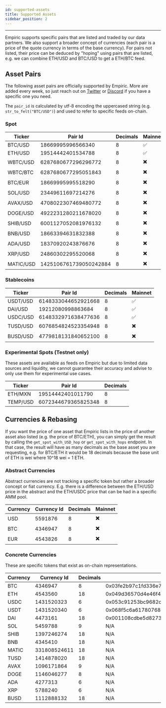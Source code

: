 ```yaml
---
id: supported-assets
title: Supported Assets
sidebar_position: 2
---
```


---

Empiric supports specific pairs that are listed and traded by our data partners. We also support a broader concept of currencies (each pair is a price of the quote currency in terms of the base currency). For pairs not listed, their price can be deduced by "hoping" using pairs that are listed, e.g. we can combine ETH/USD and BTC/USD to get a ETH/BTC feed.

## Asset Pairs

The following asset pairs are officially supported by Empiric. More are added every week, so just reach out on [Twitter](https://twitter.com/EmpiricNetwork) or [Discord](https://discord.com/invite/N7sM7VzfJB) if you have a specific one you need.

The `pair_id` is calculated by utf-8 encoding the uppercased string (e.g. `str_to_felt("BTC/USD")`) and used to refer to specific feeds on-chain.

### Spot

| Ticker    | Pair Id                | Decimals | Mainnet |
| --------- | ---------------------- | -------- | ------- |
| BTC/USD   | 18669995996566340      | 8        | ✅      |
| ETH/USD   | 19514442401534788      | 8        | ✅      |
| WBTC/USD   | 6287680677296296772      | 8        | ✖️      |
| WBTC/BTC   | 6287680677295051843      | 8        | ✖️      |
| BTC/EUR   | 18669995995518290      | 8        | ✖️      |
| SOL/USD   | 23449611697214276      | 8        | ✖️      |
| AVAX/USD  | 4708022307469480772    | 8        | ✖️      |
| DOGE/USD  | 4922231280211678020    | 8        | ✖️      |
| SHIB/USD  | 6001127052081976132    | 8        | ✖️      |
| BNB/USD   | 18663394631832388      | 8        | ✖️      |
| ADA/USD   | 18370920243876676      | 8        | ✖️      |
| XRP/USD   | 24860302295520068      | 8        | ✖️      |
| MATIC/USD | 1425106761739050242884 | 8        | ✖️      |

### Stablecoins

| Ticker   | Pair Id             | Decimals | Mainnet |
| -------- | ------------------- | -------- | ------- |
| USDT/USD | 6148333044652921668 | 8        | ✅      |
| DAI/USD  | 19212080998863684   | 8        | ✅      |
| USDC/USD | 6148332971638477636 | 8        | ✅      |
| TUSD/USD | 6076854824523354948 | 8        | ✖️      |
| BUSD/USD | 4779818131840652100 | 8        | ✖️      |

### Experimental Spots (Testnet only)

These assets are available as feeds on Empiric but due to limited data sources and liquidity, we cannot guarantee their accuracy and advise to only use them for experimental use cases.

| Ticker   | Pair Id             | Decimals |
| -------- | ------------------- | -------- |
| ETH/MXN  | 19514442401011790   | 8        |
| TEMP/USD | 6072344679365825348 | 8        |

## Currencies & Rebasing

If you want the price of one asset that Empiric lists in the price of another asset also listed (e.g. the price of BTC/ETH), you can simply get the result by calling the `get_spot_with_USD_hop` or `get_spot_with_hops` endpoint. In that case, the result will have as many decimals as the base asset you are requesting, e.g. for BTC/ETH it would be 18 decimals because the base unit of ETH is wei where 10^18 wei = 1 ETH.

### Abstract Currencies

Abstract currencies are not tracking a specific token but rather a broader concept or fiat currency. E.g. there is a difference between the ETH/USD price in the abstract and the ETH/USDC price that can be had in a specific AMM pool.

| Currency | Currency Id | Decimals | Mainnet |
| -------- | ----------- | -------- | ------- |
| USD      | 5591876     | 8        | ✖️      |
| BTC      | 4346947     | 8        | ✖️      |
| EUR      | 4543826     | 8        | ✖️      |

### Concrete Currencies

These are specific tokens that exist as on-chain representations.

| Currency | Currency Id  | Decimals | Starknet address Mainnet                                           | Ethereum address Mainnet                   | Starknet address Testnet                                           |
| -------- | ------------ | -------- | ------------------------------------------------------------------ | ------------------------------------------ | ------------------------------------------------------------------ |
| BTC      | 4346947      | 8        | 0x03fe2b97c1fd336e750087d68b9b867997fd64a2661ff3ca5a7c771641e8e7ac | 0x2260fac5e5542a773aa44fbcfedf7c193bc2c599 | 0x12d537dc323c439dc65c976fad242d5610d27cfb5f31689a0a319b8be7f3d56  |
| ETH      | 4543560      | 18       | 0x049d36570d4e46f48e99674bd3fcc84644ddd6b96f7c741b1562b82f9e004dc7 | 0x0000000000000000000000000000000000000000 | 0x049d36570d4e46f48e99674bd3fcc84644ddd6b96f7c741b1562b82f9e004dc7 |
| USDC     | 1431520323   | 6        | 0x053c91253bc9682c04929ca02ed00b3e423f6710d2ee7e0d5ebb06f3ecf368a8 | 0xa0b86991c6218b36c1d19d4a2e9eb0ce3606eb48 | 0x001d5b64feabc8ac7c839753994f469704c6fabdd45c8fe6d26ed57b5eb79057 |
| USDT     | 1431520340   | 6        | 0x068f5c6a61780768455de69077e07e89787839bf8166decfbf92b645209c0fb8 | 0xdac17f958d2ee523a2206206994597c13d831ec7 | 0x386e8d061177f19b3b485c20e31137e6f6bc497cc635ccdfcab96fadf5add6a  |
| DAI      | 4473161      | 18       | 0x001108cdbe5d82737b9057590adaf97d34e74b5452f0628161d237746b6fe69e | 0x6B175474E89094C44Da98b954EedeAC495271d0F | 0x0278f24c3e74cbf7a375ec099df306289beb0605a346277d200b791a7f811a19 |
| SOL      | 5459788      | 9        | N/A                                                                | 0xd31a59c85ae9d8edefec411d448f90841571b89c | N/A                                                                |
| SHIB     | 1397246274   | 18       | N/A                                                                | 0x95aD61b0a150d79219dCF64E1E6Cc01f0B64C4cE | N/A                                                                |
| BNB      | 4345410      | 18       | N/A                                                                | 0xB8c77482e45F1F44dE1745F52C74426C631bDD52 | N/A                                                                |
| MATIC    | 331808524611 | 18       | N/A                                                                | 0x7d1afa7b718fb893db30a3abc0cfc608aacfebb0 | N/A                                                                |
| TUSD     | 1414878020   | 18       | N/A                                                                | 0x0000000000085d4780B73119b644AE5ecd22b376 | N/A                                                                |
| AVAX     | 1096171864   | 9        | N/A                                                                | N/A                                        | N/A                                                                |
| DOGE     | 1146046277   | 8        | N/A                                                                | N/A                                        | N/A                                                                |
| ADA      | 4277313      | 6        | N/A                                                                | N/A                                        | N/A                                                                |
| XRP      | 5788240      | 6        | N/A                                                                | N/A                                        | N/A                                                                |
| BUSD     | 1112888132   | 18       | N/A                                                                | N/A                                        | N/A                                                                |

